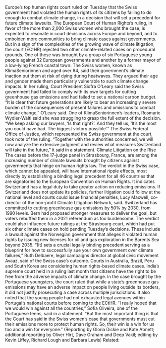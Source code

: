 Europe’s top human rights court ruled on Tuesday that the Swiss government had violated the human rights of its citizens by failing to do enough to combat climate change, in a decision that will set a precedent for future climate lawsuits.
The European Court of Human Rights’s ruling, in favor of the more than 2,000 Swiss women who brought the case, is expected to resonate in court decisions across Europe and beyond, and to embolden more communities to bring climate cases against governments.
But in a sign of the complexities of the growing wave of climate litigation, the court (ECtHR) rejected two other climate-related cases on procedural grounds. One of these was brought by a group of six Portuguese young people against 32 European governments and another by a former mayor of a low-lying French coastal town.
The Swiss women, known as KlimaSeniorinnen and aged over 64, said their government’s climate inaction put them at risk of dying during heatwaves. They argued their age and gender made them particularly vulnerable to such climate change impacts.
In her ruling, Court President Siofra O’Leary said the Swiss government had failed to comply with its own targets for cutting greenhouse gas emissions and had failed to set a national carbon budget.
“It is clear that future generations are likely to bear an increasingly severe burden of the consequences of present failures and omissions to combat climate change,” O’Leary said.
One of KlimaSeniorinnen’s leaders, Rosmarie Wydler-Wälti said she was struggling to grasp the full extent of the decision.
“We keep asking our lawyers, ‘Is that right?’. And they tell us, ‘It’s the most you could have had. The biggest victory possible’.”
The Swiss Federal Office of Justice, which represented the Swiss government at the court, took note of the ruling.
“Together with the authorities concerned, we will now analyze the extensive judgment and review what measures Switzerland will take in the future,” it said in a statement.
Climate Litigation on the Rise
The cases before the 17-judge panel in Strasbourg, France, are among the increasing number of climate lawsuits brought by citizens against governments that hinge on human rights law.
The verdict in the Swiss case, which cannot be appealed, will have international ripple effects, most directly by establishing a binding legal precedent for all 46 countries that are signatories to the European Convention on Human Rights.
It indicates Switzerland has a legal duty to take greater action on reducing emissions.
If Switzerland does not update its policies, further litigation could follow at the national level and courts could issue financial penalties, Lucy Maxwell, co-director of the non-profit Climate Litigation Network, said.
Switzerland has committed to cutting greenhouse gas emissions by 50% by 2030, from 1990 levels. Bern had proposed stronger measures to deliver the goal, but voters rebuffed them in a 2021 referendum as too burdensome.
The verdict could also influence future rulings at the Strasbourg court, which had put six other climate cases on hold pending Tuesday’s decisions.
These include a lawsuit against the Norwegian government that alleges it violated human rights by issuing new licenses for oil and gas exploration in the Barents Sea beyond 2035.
“(It) sets a crucial legally binding precedent serving as a blueprint for how to successfully sue your own government over climate failures,” Ruth Delbaere, legal campaigns director at global civic movement Avaaz, said of the Swiss case’s outcome.
Courts in Australia, Brazil, Peru and South Korea are considering human rights-based climate cases. India’s supreme court held in a ruling last month that citizens have the right to be free from the adverse impacts of climate change.
In the case brought by the Portuguese youngsters, the court ruled that while a state’s greenhouse gas emissions may have an adverse impact on people living outside its borders, it did not justify prosecuting a case across multiple jurisdictions.
It also noted that the young people had not exhausted legal avenues within Portugal’s national courts before coming to the ECtHR.
“I really hoped that we would win against all the countries,” Sofia Oliveira, one of the Portuguese teens, said in a statement.
“But the most important thing is that the Court has said in the Swiss women’s case that governments must cut their emissions more to protect human rights. So, their win is a win for us too and a win for everyone.”
(Reporting by Gloria Dickie and Kate Abnett; additional reporting by Oliver Hirt, Dave Graham and Deep Vakil; editing by Kevin Liffey, Richard Lough and Barbara Lewis)
Related: